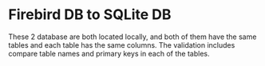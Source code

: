# Firebird DB to SQLite DB
These 2 database are both located locally, and both of them have the same tables and each table has the same columns.
The validation includes compare table names and primary keys in each of the tables.